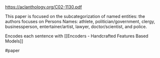 https://aclanthology.org/C02-1130.pdf

This paper is focused on the subcategorization of named entities: the authors focuses on Persons Names: athlete, politician/government, clergy, businessperson, entertainer/artist, lawyer, doctor/scientist, and police.

Encodes each sentence with [[Encoders - Handcrafted Features  Based Models]]

#paper